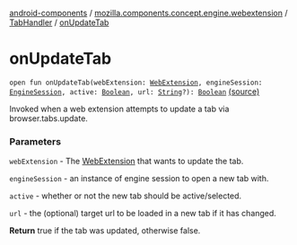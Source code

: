 [android-components](../../index.md) / [mozilla.components.concept.engine.webextension](../index.md) / [TabHandler](index.md) / [onUpdateTab](./on-update-tab.md)

# onUpdateTab

`open fun onUpdateTab(webExtension: `[`WebExtension`](../-web-extension/index.md)`, engineSession: `[`EngineSession`](../../mozilla.components.concept.engine/-engine-session/index.md)`, active: `[`Boolean`](https://kotlinlang.org/api/latest/jvm/stdlib/kotlin/-boolean/index.html)`, url: `[`String`](https://kotlinlang.org/api/latest/jvm/stdlib/kotlin/-string/index.html)`?): `[`Boolean`](https://kotlinlang.org/api/latest/jvm/stdlib/kotlin/-boolean/index.html) [(source)](https://github.com/mozilla-mobile/android-components/blob/master/components/concept/engine/src/main/java/mozilla/components/concept/engine/webextension/WebExtension.kt#L282)

Invoked when a web extension attempts to update a tab via
browser.tabs.update.

### Parameters

`webExtension` - The [WebExtension](../-web-extension/index.md) that wants to update the tab.

`engineSession` - an instance of engine session to open a new tab with.

`active` - whether or not the new tab should be active/selected.

`url` - the (optional) target url to be loaded in a new tab if it has changed.

**Return**
true if the tab was updated, otherwise false.

